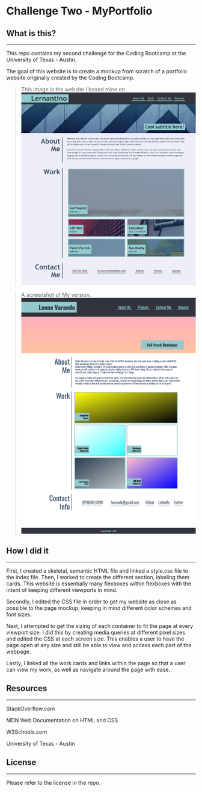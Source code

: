 # Challenge Two - MyPortfolio

## What is this?
---

This repo contains my second challenge for the Coding Bootcamp at the University of Texas - Austin. 

The goal of this website is to create a mockup from scratch of a portfolio website originally created by the Coding Bootcamp. 

>This image is the website I based mine on.
![Screenshot-of-mockup-website](assets/Images/challenge-2-screenshot.png)

>A screenshot of My version.
![Screenshot-of-my-version](assets/Images/my-version.png)

## How I did it
---

First, I created a skeletal, semantic HTML file and linked a style.css file to the index file. Then, I worked to create the different section, labeling them cards. This website is essentially many flexboxes within flexboxes with the intent of keeping different viewports in mind. 

Secondly, I edited the CSS file in order to get my website as close as possible to the page mockup, keeping in mind different color schemes and font sizes.

Next, I attempted to get the sizing of each container to fit the page at every viewport size. I did this by creating media queries at different pixel sizes and edited the CSS at each screen size. This enables a user to have the page open at any size and still be able to view and access each part of the webpage.

Lastly, I linked all the work cards and links within the page so that a user can view my work, as well as navigate around the page with ease.

## Resources
---

StackOverflow.com

MDN Web Documentation on HTML and CSS

W3Schools.com

University of Texas - Austin

## License
---

Please refer to the license in the repo.